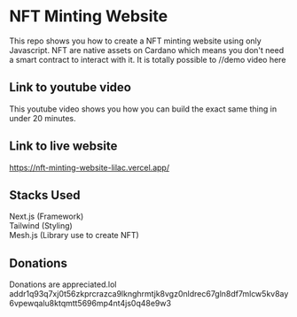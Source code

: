 # NFT Minting Website
This repo shows you how to create a NFT minting website using only Javascript. NFT are native assets on Cardano which means you don't need a smart contract to interact with it. It is totally possible to 
//demo video here



## Link to youtube video 
This youtube video shows you how you can build the exact same thing in under 20 minutes. 

## Link to live website 
https://nft-minting-website-lilac.vercel.app/

## Stacks Used
Next.js  (Framework) <br />
Tailwind (Styling) <br />
Mesh.js  (Library use to create NFT)

## Donations
Donations are appreciated.lol 
addr1q93q7xj0t56zkprcrazca9lknghrmtjk8vgz0nldrec67gln8df7mlcw5kv8ay6vpewqalu8ktqmtt5696mp4nt4js0q48e9w3
